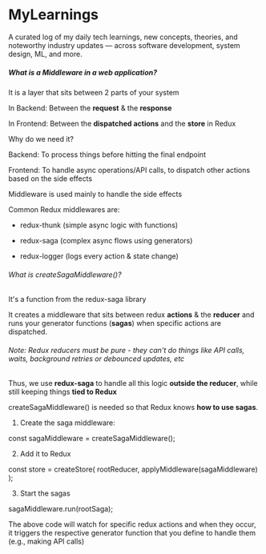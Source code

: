# MyLearnings
A curated log of my daily tech learnings, new concepts, theories, and noteworthy industry updates — across software development, system design, ML, and more.

##### What is a Middleware in a web application?
It is a layer that sits between 2 parts of your system

In Backend: Between the **request** & the **response**

In Frontend: Between the **dispatched actions** and the **store** in Redux

Why do we need it?

Backend: To process things before hitting the final endpoint

Frontend: To handle async operations/API calls, to dispatch other actions based on the side effects

Middleware is used mainly to handle the side effects

Common Redux middlewares are:

- redux-thunk (simple async logic with functions)
  
- redux-saga (complex async flows using generators)

- redux-logger (logs every action & state change)

###### What is createSagaMiddleware()?

It's a function from the redux-saga library

It creates a middleware that sits between redux **actions** & the **reducer** and runs your generator functions (**sagas**) when specific actions are dispatched.

###### Note: Redux reducers must be pure - they can't do things like API calls, waits, background retries or debounced updates, etc

Thus, we use **redux-saga** to handle all this logic **outside the reducer**, while still keeping things **tied to Redux**

createSagaMiddleware() is needed so that Redux knows **how to use sagas**.

1) Create the saga middleware:

const sagaMiddleware = createSagaMiddleware();

2) Add it to Redux

const store = createStore(
  rootReducer,
  applyMiddleware(sagaMiddleware)
);

3) Start the sagas

sagaMiddleware.run(rootSaga);

The above code will watch for specific redux actions and when they occur, it triggers the respective generator function that you define to handle them (e.g., making API calls)
